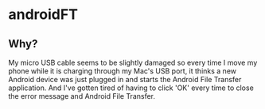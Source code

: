 # androidFT

## Why?

My micro USB cable seems to be slightly damaged so every time I move my phone while it is charging through my Mac's USB port, it thinks a new Android device was just plugged in and starts the Android File Transfer application. And I've gotten tired of having to click 'OK' every time to close the error message and Android File Transfer.
